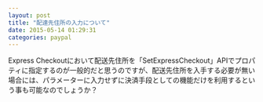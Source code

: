 ```yaml
---
layout: post
title: "配達先住所の入力について"
date: 2015-05-14 01:29:31
categories: paypal
---
```

<p>Express Checkoutにおいて配送先住所を「SetExpressCheckout」APIでプロパティに指定するのが一般的だと思うのですが、配送先住所を入手する必要が無い場合には、パラメーターに入力せずに決済手段としての機能だけを利用するという事も可能なのでしょうか？</p>
